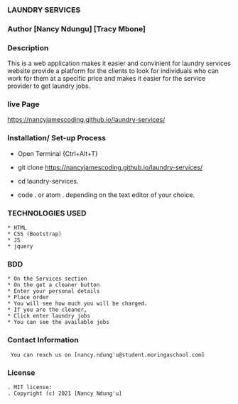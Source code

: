 ### LAUNDRY SERVICES

### Author [Nancy Ndungu] [Tracy Mbone]

### Description
This is a web application makes it easier and convinient for laundry services website provide a platform for the clients to look for  individuals who can work for them at a specific price and makes it easier for the service provider to get laundry jobs.
### live Page
 https://nancyjamescoding.github.io/laundry-services/

 ### Installation/ Set-up Process
* Open Terminal {Ctrl+Alt+T}

* git clone https://nancyjamescoding.github.io/laundry-services/

* cd laundry-services.

* code . or atom . depending on the text editor of your choice.

### TECHNOLOGIES USED
    * HTML
    * CSS (Bootstrap)
    * JS
    * jquery

 ### BDD
    * On the Services section
    * On the get a cleaner button
    * Enter your personal details
    * Place order
    * You will see how much you will be charged.
    * If you are the cleaner,
    * Click enter laundry jobs
    * You can see the available jobs

 ### Contact Information
     You can reach us on [nancy.ndung'u@student.moringaschool.com] 

 ### License
    . MIT license:
    . Copyright (c) 2021 [Nancy Ndung'u]